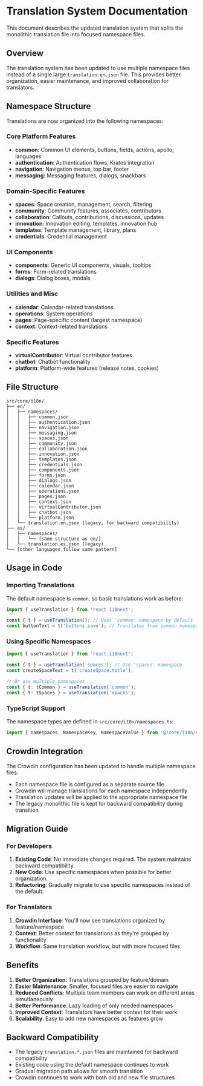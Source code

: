 # Translation System Documentation

This document describes the updated translation system that splits the monolithic translation file into focused namespace files.

## Overview

The translation system has been updated to use multiple namespace files instead of a single large `translation.en.json` file. This provides better organization, easier maintenance, and improved collaboration for translators.

## Namespace Structure

Translations are now organized into the following namespaces:

### Core Platform Features
- **common**: Common UI elements, buttons, fields, actions, apollo, languages
- **authentication**: Authentication flows, Kratos integration
- **navigation**: Navigation menus, top bar, footer
- **messaging**: Messaging features, dialogs, snackbars

### Domain-Specific Features
- **spaces**: Space creation, management, search, filtering
- **community**: Community features, associates, contributors
- **collaboration**: Callouts, contributions, discussions, updates
- **innovation**: Innovation editing, templates, innovation hub
- **templates**: Template management, library, plans
- **credentials**: Credential management

### UI Components
- **components**: Generic UI components, visuals, tooltips
- **forms**: Form-related translations
- **dialogs**: Dialog boxes, modals

### Utilities and Misc
- **calendar**: Calendar-related translations
- **operations**: System operations
- **pages**: Page-specific content (largest namespace)
- **context**: Context-related translations

### Specific Features
- **virtualContributor**: Virtual contributor features
- **chatbot**: Chatbot functionality
- **platform**: Platform-wide features (release notes, cookies)

## File Structure

```
src/core/i18n/
├── en/
│   ├── namespaces/
│   │   ├── common.json
│   │   ├── authentication.json
│   │   ├── navigation.json
│   │   ├── messaging.json
│   │   ├── spaces.json
│   │   ├── community.json
│   │   ├── collaboration.json
│   │   ├── innovation.json
│   │   ├── templates.json
│   │   ├── credentials.json
│   │   ├── components.json
│   │   ├── forms.json
│   │   ├── dialogs.json
│   │   ├── calendar.json
│   │   ├── operations.json
│   │   ├── pages.json
│   │   ├── context.json
│   │   ├── virtualContributor.json
│   │   ├── chatbot.json
│   │   └── platform.json
│   └── translation.en.json (legacy, for backward compatibility)
├── es/
│   ├── namespaces/
│   │   └── [same structure as en/]
│   └── translation.es.json (legacy)
└── [other languages follow same pattern]
```

## Usage in Code

### Importing Translations

The default namespace is `common`, so basic translations work as before:

```typescript
import { useTranslation } from 'react-i18next';

const { t } = useTranslation(); // Uses 'common' namespace by default
const buttonText = t('buttons.save'); // Translates from common namespace
```

### Using Specific Namespaces

```typescript
import { useTranslation } from 'react-i18next';

const { t } = useTranslation('spaces'); // Use 'spaces' namespace
const createSpaceText = t('createSpace.title');

// Or use multiple namespaces
const { t: tCommon } = useTranslation('common');
const { t: tSpaces } = useTranslation('spaces');
```

### TypeScript Support

The namespace types are defined in `src/core/i18n/namespaces.ts`:

```typescript
import { namespaces, NamespaceKey, NamespaceValue } from '@/core/i18n/namespaces';
```

## Crowdin Integration

The Crowdin configuration has been updated to handle multiple namespace files:

- Each namespace file is configured as a separate source file
- Crowdin will manage translations for each namespace independently
- Translation updates will be applied to the appropriate namespace file
- The legacy monolithic file is kept for backward compatibility during transition

## Migration Guide

### For Developers

1. **Existing Code**: No immediate changes required. The system maintains backward compatibility.
2. **New Code**: Use specific namespaces when possible for better organization.
3. **Refactoring**: Gradually migrate to use specific namespaces instead of the default.

### For Translators

1. **Crowdin Interface**: You'll now see translations organized by feature/namespace
2. **Context**: Better context for translations as they're grouped by functionality
3. **Workflow**: Same translation workflow, but with more focused files

## Benefits

1. **Better Organization**: Translations grouped by feature/domain
2. **Easier Maintenance**: Smaller, focused files are easier to navigate
3. **Reduced Conflicts**: Multiple team members can work on different areas simultaneously
4. **Better Performance**: Lazy loading of only needed namespaces
5. **Improved Context**: Translators have better context for their work
6. **Scalability**: Easy to add new namespaces as features grow

## Backward Compatibility

- The legacy `translation.*.json` files are maintained for backward compatibility
- Existing code using the default namespace continues to work
- Gradual migration path allows for smooth transition
- Crowdin continues to work with both old and new file structures
